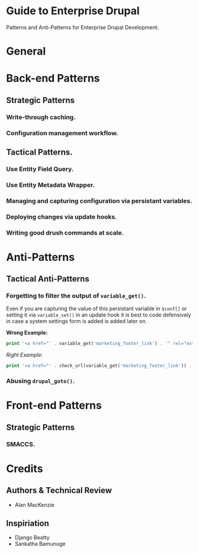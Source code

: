 Guide to Enterprise Drupal
==========================

Patterns and Anti-Patterns for Enterprise Drupal Development.

# General 
# Back-end Patterns

## Strategic Patterns

### Write-through caching.

### Configuration management workflow.

## Tactical Patterns.

### Use Entity Field Query.

### Use Entity Metadata Wrapper.

### Managing and capturing configuration via persistant variables.

### Deploying changes via update hooks.

### Writing good drush commands at scale.

# Anti-Patterns

## Tactical Anti-Patterns

### Forgetting to filter the output of ```variable_get()```.

Even if you are capturing the value of this persistant variable in ```$conf[]``` or setting it via ```variable_set()``` in an update hook it is best to code defensively in case a system settings form is added is added later on.

__Wrong Example:__
```php
print '<a href="' . variable_get('marketing_footer_link') . '" rel="external">';
```

_Right Example:_
```php
print '<a href="' . check_url(variable_get('marketing_footer_link')) . '" rel="external">';
```

### Abusing ```drupal_goto()```.

# Front-end Patterns

## Strategic Patterns

### SMACCS.

# Credits

## Authors & Technical Review

* Alan MacKenzie

## Inspiriation

* Django Beatty
* Sankatha Bamunuge
